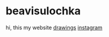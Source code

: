 # beavisulochka
hi, this my website
[drawings](beavisulochka.github.io/drawings/)
[instagram](https://www.instagram.com/beavisulochka/)


